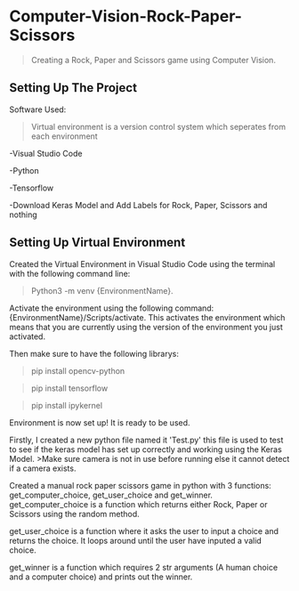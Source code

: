 # Computer-Vision-Rock-Paper-Scissors

>Creating a Rock, Paper and Scissors game using Computer Vision.

## Setting Up The Project

Software Used:

>Virtual environment is a version control system which seperates from each environment

-Visual Studio Code

-Python

-Tensorflow

-Download Keras Model and Add Labels for Rock, Paper, Scissors and nothing

## Setting Up Virtual Environment

Created the Virtual Environment in Visual Studio Code using the terminal with the following command line:
>Python3 -m venv {EnvironmentName}.

Activate the environment using the following command: {EnvironmentName}/Scripts/activate. This activates the environment which means that you are currently using the version of the environment you just activated.

Then make sure to have the following librarys: 

>pip install opencv-python
  
>pip install tensorflow
  
>pip install ipykernel
  
Environment is now set up! It is ready to be used.

Firstly, I created a new python file named it 'Test.py' this file is used to test to see if the keras model has set up correctly and working using the Keras Model. >Make sure camera is not in use before running else it cannot detect if a camera exists.


Created a manual rock paper scissors game in python with 3 functions: get_computer_choice, get_user_choice and get_winner.
get_computer_choice is a function which returns either Rock, Paper or Scissors using the random method.


get_user_choice is a function where it asks the user to input a choice and returns the choice. It loops around until the user have inputed a valid choice.

get_winner is a function which requires 2 str arguments (A human choice and a computer choice) and prints out the winner.

